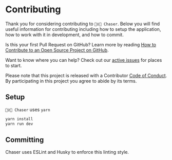 # Contributing
Thank you for considering contributing to `🤾‍♀️🏐 Chaser`. Below you will find useful information for contributing including how to setup the application, how to work with it in development, and how to commit.

Is this your first Pull Request on GitHub? Learn more by reading [How to Contribute to an Open Source Project on GitHub](https://egghead.io/series/how-to-contribute-to-an-open-source-project-on-github).

Want to know where you can help? Check out our [active issues](https://github.com/quidditchuk/chaser/issues) for places to start.

Please note that this project is released with a Contributor [Code of Conduct](./CODE_OF_CONDUCT.md). By participating in this project you agree to abide by its terms.

## Setup
`🤾‍♀️🏐 Chaser` uses `yarn`

```bash
yarn install
yarn run dev
```

## Committing

Chaser uses ESLint and Husky to enforce this linting style.
